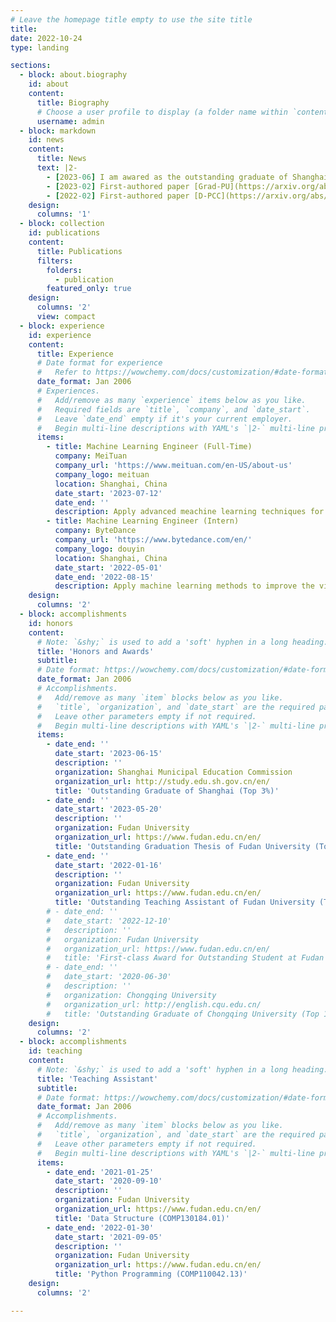 ```yaml
---
# Leave the homepage title empty to use the site title
title:
date: 2022-10-24
type: landing

sections:
  - block: about.biography
    id: about
    content:
      title: Biography
      # Choose a user profile to display (a folder name within `content/authors/`)
      username: admin
  - block: markdown
    id: news
    content:
      title: News
      text: |2-
        - [2023-06] I am awared as the outstanding graduate of Shanghai (Top 3%)!
        - [2023-02] First-authored paper [Grad-PU](https://arxiv.org/abs/2304.11846) is accepted by CVPR 2023.
        - [2022-02] First-authored paper [D-PCC](https://arxiv.org/abs/2204.12684) is accepted by CVPR 2022.
    design:
      columns: '1'
  - block: collection
    id: publications
    content:
      title: Publications
      filters:
        folders:
          - publication
        featured_only: true
    design:
      columns: '2'
      view: compact
  - block: experience
    id: experience
    content:
      title: Experience
      # Date format for experience
      #   Refer to https://wowchemy.com/docs/customization/#date-format
      date_format: Jan 2006
      # Experiences.
      #   Add/remove as many `experience` items below as you like.
      #   Required fields are `title`, `company`, and `date_start`.
      #   Leave `date_end` empty if it's your current employer.
      #   Begin multi-line descriptions with YAML's `|2-` multi-line prefix.
      items:
        - title: Machine Learning Engineer (Full-Time)
          company: MeiTuan
          company_url: 'https://www.meituan.com/en-US/about-us'
          company_logo: meituan
          location: Shanghai, China
          date_start: '2023-07-12'
          date_end: ''
          description: Apply advanced meachine learning techniques for ads ranking and creatives selection in Meituan app.
        - title: Machine Learning Engineer (Intern)
          company: ByteDance
          company_url: 'https://www.bytedance.com/en/'
          company_logo: douyin
          location: Shanghai, China
          date_start: '2022-05-01'
          date_end: '2022-08-15'
          description: Apply machine learning methods to improve the video recommendation system of Douyin (Chinese TikTok) app.
    design:
      columns: '2'
  - block: accomplishments
    id: honors
    content:
      # Note: `&shy;` is used to add a 'soft' hyphen in a long heading.
      title: 'Honors and Awards'
      subtitle:
      # Date format: https://wowchemy.com/docs/customization/#date-format
      date_format: Jan 2006
      # Accomplishments.
      #   Add/remove as many `item` blocks below as you like.
      #   `title`, `organization`, and `date_start` are the required parameters.
      #   Leave other parameters empty if not required.
      #   Begin multi-line descriptions with YAML's `|2-` multi-line prefix.
      items:
        - date_end: ''
          date_start: '2023-06-15'
          description: ''
          organization: Shanghai Municipal Education Commission
          organization_url: http://study.edu.sh.gov.cn/en/
          title: 'Outstanding Graduate of Shanghai (Top 3%)'
        - date_end: ''
          date_start: '2023-05-20'
          description: ''
          organization: Fudan University
          organization_url: https://www.fudan.edu.cn/en/
          title: 'Outstanding Graduation Thesis of Fudan University (Top 20%)'
        - date_end: ''
          date_start: '2022-01-16'
          description: ''
          organization: Fudan University
          organization_url: https://www.fudan.edu.cn/en/
          title: 'Outstanding Teaching Assistant of Fudan University (Top 10%)'
        # - date_end: ''
        #   date_start: '2022-12-10'
        #   description: ''
        #   organization: Fudan University
        #   organization_url: https://www.fudan.edu.cn/en/
        #   title: 'First-class Award for Outstanding Student at Fudan University (Top 20%)'
        # - date_end: ''
        #   date_start: '2020-06-30'
        #   description: ''
        #   organization: Chongqing University
        #   organization_url: http://english.cqu.edu.cn/
        #   title: 'Outstanding Graduate of Chongqing University (Top 10%)'
    design:
      columns: '2'
  - block: accomplishments
    id: teaching
    content:
      # Note: `&shy;` is used to add a 'soft' hyphen in a long heading.
      title: 'Teaching Assistant'
      subtitle:
      # Date format: https://wowchemy.com/docs/customization/#date-format
      date_format: Jan 2006
      # Accomplishments.
      #   Add/remove as many `item` blocks below as you like.
      #   `title`, `organization`, and `date_start` are the required parameters.
      #   Leave other parameters empty if not required.
      #   Begin multi-line descriptions with YAML's `|2-` multi-line prefix.
      items:
        - date_end: '2021-01-25'
          date_start: '2020-09-10'
          description: ''
          organization: Fudan University
          organization_url: https://www.fudan.edu.cn/en/
          title: 'Data Structure (COMP130184.01)'
        - date_end: '2022-01-30'
          date_start: '2021-09-05'
          description: ''
          organization: Fudan University
          organization_url: https://www.fudan.edu.cn/en/
          title: 'Python Programming (COMP110042.13)'
    design:
      columns: '2'

---
```

